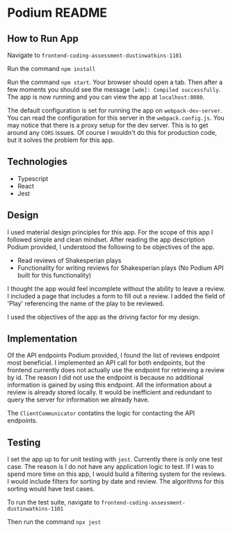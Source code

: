 # Podium README

## How to Run App
Navigate to `frontend-coding-assessment-dustinwatkins-1101`

Run the command `npm install` 

Run the command `npm start`. Your browser should open a tab. Then after a few 
moments you should see the message `[wdm]: Compiled successfully`.
The app is now running and you can view the app at `localhost:8080`.

The default configuration is set for running the app on `webpack-dev-server`. 
You can read the configuration for this server in the `webpack.config.js`.
You may notice that there is a proxy setup for the dev server. This is to 
get around any `CORS` issues. Of course I wouldn't do this for production code,
but it solves the problem for this app.  

## Technologies
* Typescript
* React
* Jest

## Design
I used material design principles for this app. For the scope of this app
I followed simple and clean mindset. After reading the app description
Podium provided, I understood the following to be objectives of the app.

* Read reviews of Shakesperian plays
* Functionality for writing reviews for Shakesperian plays (No Podium API built for this functionality)

I thought the app would feel incomplete without the ability to leave a review. I included 
a page that includes a form to fill out a review. I added the field of 'Play' referencing
the name of the play to be reviewed. 

I used the objectives of the app as the driving factor for my design. 

## Implementation
Of the API endpoints Podium provided, I found the list of reviews endpoint
most beneficial. I implemented an API call for both endpoints, but the frontend 
currently does not actually use the endpoint for retrieving a review by id.
The reason I did not use the endpoint is because no additional information
is gained by using this endpoint. All the information about a review is already
stored locally. It would be inefficient and redundant to query the server for 
information we already have.

The `ClientCommunicator` contatins the logic for contacting the API endpoints.  
  
## Testing
I set the app up to for unit testing with `jest`. Currently there is only one test case. The reason
is I do not have any application logic to test. If I was to spend more time on this app,
I would build a filtering system for the reviews. I would include filters for
sorting by date and review. The algorithms for this sorting would have test cases.

To run the test suite, navigate to `frontend-coding-assessment-dustinwatkins-1101`

Then run the command `npx jest`

##
